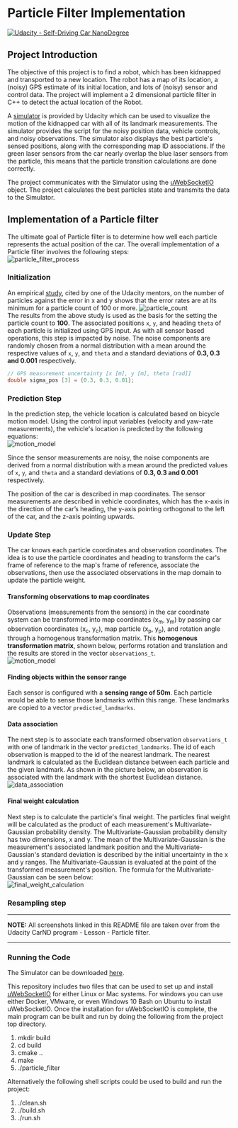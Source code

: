 # Particle Filter Implementation
[![Udacity - Self-Driving Car NanoDegree](https://s3.amazonaws.com/udacity-sdc/github/shield-carnd.svg)](http://www.udacity.com/drive)

## Project Introduction
The objective of this project is to find a robot, which has been kidnapped and transported to a new location. The robot has a map of its location, a (noisy) GPS estimate of its initial location, and lots of (noisy) sensor and control data. The project will implement a 2 dimensional particle filter in C++ to detect the actual location of the Robot.

A [simulator](https://github.com/udacity/self-driving-car-sim/) is provided by Udacity which can be used to visualize the motion of the kidnapped car with all of its landmark measurements. The simulator provides the script for the noisy position data, vehicle controls, and noisy observations. The simulator also displays the best particle's sensed positions, along with the corresponding map ID associations. If the green laser sensors from the car nearly overlap the blue laser sensors from the particle, this means that the particle transition calculations are done correctly.

The project communicates with the Simulator using the [uWebSocketIO](https://github.com/uWebSockets/uWebSockets) object. The project calculates the best particles state and transmits the data to the Simulator.

[//]: # (Image References)

[image1]: ./images/particle_filter_process.png "particle filter implementation process"
[image2]: ./images/particle_count.png "particle count"
[image3]: ./images/motion_models.png "motion model"
[image4]: ./images/pseudo_code.png "pseudo code"
[image5]: ./images/homogenous_transformation.png "homogenous transformation"
[image6]: ./images/data_association.png "data association"
[image7]: ./images/final_weight.png "final weight calculation"

## Implementation of a Particle filter
The ultimate goal of Particle filter is to determine how well each particle represents the actual position of the car. The overall implementation of a Particle filter involves the following steps: <br>
![particle_filter_process][image1]

### Initialization
An empirical [study](https://knowledge.udacity.com/questions/29851), cited by one of the Udacity mentors, on the number of particles against the error in x and y shows that the error rates are at its minimum for a particle count of 100 or more.
![particle_count][image2]<br>
The results from the above study is used as the basis for the setting the particle count to **100**.
The associated positions `x`, `y`, and heading `theta` of each particle is initialized using GPS input. As with all sensor based operations, this step is impacted by noise. The noise components are randomly chosen from a normal distribution with a mean around the respective values of  `x`, `y`, and `theta` and a standard deviations of **0.3, 0.3 and 0.001** respectively.
```c++
// GPS measurement uncertainty [x [m], y [m], theta [rad]]
double sigma_pos [3] = {0.3, 0.3, 0.01};
```

### Prediction Step
In the prediction step, the vehicle location is calculated based on bicycle motion model. Using the control input variables (velocity and yaw-rate measurements), the vehicle's location is predicted by the following equations:<br>
![motion_model][image3]

Since the sensor measurements are noisy, the noise components are derived from a normal distribution with a mean around the predicted values of  `x`, `y`, and `theta` and a standard deviations of **0.3, 0.3 and 0.001** respectively.

The position of the car is described in map coordinates. The sensor measurements are described in vehicle coordinates, which has the x-axis in the direction of the car’s heading, the y-axis pointing orthogonal to the left of the car, and the z-axis pointing upwards.

### Update Step
The car knows each particle coordinates and observation coordinates. The idea is to use the particle coordinates and heading to transform the car's frame of reference to the map's frame of reference, associate the observations, then use the associated observations in the map domain to update the particle weight.

#### Transforming observations to map coordinates
Observations (measurements from the sensors) in the car coordinate system can be transformed into map coordinates (x<sub>m</sub>, y<sub>m</sub>) by passing car observation coordinates (x<sub>c</sub>, y<sub>c</sub>), map particle (x<sub>p</sub>, y<sub>p</sub>), and rotation angle through a homogenous transformation matrix. This **homogenous transformation matrix**, shown below, performs rotation and translation and the results are stored in the vector `observations_t`. <br>
![motion_model][image5]

#### Finding objects within the sensor range
Each sensor is configured with a **sensing range of 50m**. Each particle would be able to sense those landmarks within this range. These landmarks are copied to a vector `predicted_landmarks`.

#### Data association
The next step is to associate each transformed observation `observations_t` with one of landmark in the vector `predicted_landmarks`. The id of each observation is mapped to the id of the nearest landmark. The nearest landmark is calculated as the Euclidean distance between each particle and the given landmark. As shown in the picture below, an observation is associated with the landmark with the shortest Euclidean distance.<br>
![data_association][image6]

#### Final weight calculation
Next step is to calculate the particle's final weight. The particles final weight will be calculated as the product of each measurement's Multivariate-Gaussian probability density. The Multivariate-Gaussian probability density has two dimensions, x and y. The mean of the Multivariate-Gaussian is the measurement's associated landmark position and the Multivariate-Gaussian's standard deviation is described by the initial uncertainty in the x and y ranges. The Multivariate-Gaussian is evaluated at the point of the transformed measurement's position. The formula for the Multivariate-Gaussian can be seen below: <br>
![final_weight_calculation][image7]

### Resampling step


---

**NOTE:** All screenshots linked in this README file are taken over from the Udacity CarND program - Lesson - Particle filter.

---
### Running the Code
The Simulator can be downloaded [here](https://github.com/udacity/self-driving-car-sim/releases).

This repository includes two files that can be used to set up and install [uWebSocketIO](https://github.com/uWebSockets/uWebSockets) for either Linux or Mac systems. For windows you can use either Docker, VMware, or even Windows 10 Bash on Ubuntu to install uWebSocketIO. Once the installation for uWebSocketIO is complete, the main program can be built and run by doing the following from the project top directory.

1. mkdir build
2. cd build
3. cmake ..
4. make
5. ./particle_filter

Alternatively the following shell scripts could be used to build and run the project:

1. ./clean.sh
2. ./build.sh
3. ./run.sh
